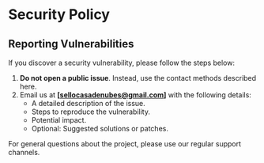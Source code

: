 # Security Policy

## Reporting Vulnerabilities

If you discover a security vulnerability, please follow the steps below:

1. **Do not open a public issue**. Instead, use the contact methods described here.
2. Email us at **[sellocasadenubes@gmail.com]** with the following details:
   - A detailed description of the issue.
   - Steps to reproduce the vulnerability.
   - Potential impact.
   - Optional: Suggested solutions or patches.

For general questions about the project, please use our regular support channels.
